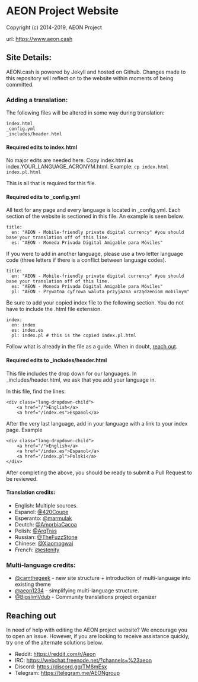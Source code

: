 # AEON Project Website
Copyright (c) 2014-2019, AEON Project

url: https://www.aeon.cash

## Site Details:
AEON.cash is powered by Jekyll and hosted on Github. Changes made to this repository will reflect on to the website within moments of being committed.

### Adding a translation:
The following files will be altered in some way during translation:
```
index.html
_config.yml
_includes/header.html

```

#### Required edits to index.html
No major edits are needed here. Copy index.html as index.YOUR_LANGUAGE_ACRONYM.html. Example: `cp index.html index.pl.html`

This is all that is required for this file.

#### Required edits to _config.yml
All text for any page and every language is located in _config.yml. Each section of the website is sectioned in this file. An example is seen below.
```
title:
  en: "AEON - Mobile-friendly private digital currency" #you should base your translation off of this line.
  es: "AEON - Moneda Privada Digital Amigable para Móviles"
```

If you were to add in another language, please use a two letter language code (three letters if there is a conflict between language codes). 
```
title:
  en: "AEON - Mobile-friendly private digital currency" #you should base your translation off of this line.
  es: "AEON - Moneda Privada Digital Amigable para Móviles"
  pl: "AEON - Prywatna cyfrowa waluta przyjazna urządzeniom mobilnym"
```
Be sure to add your copied index file to the following section. You do not have to include the .html file extension.
```
index:
  en: index
  es: index.es
  pl: index.pl # this is the copied index.pl.html
```

Follow what is already in the file as a guide. When in doubt, [reach out](#reaching-out). 

#### Required edits to _includes/header.html
This file includes the drop down for our languages. In _includes/header.html, we ask that you add your language in. 

In this file, find the lines:
```
<div class="lang-dropdown-child">
	<a href="/">English</a>
	<a href="/index.es">Espanol</a>
```

After the very last language, add in your language with a link to your index page. Example
```
<div class="lang-dropdown-child">
	<a href="/">English</a>
	<a href="/index.es">Espanol</a>
	<a href="/index.pl">Polski</a>
</div>
```

After completing the above, you should be ready to submit a Pull Request to be reviewed. 

#### Translation credits:
* English: Multiple sources.
* Espanol: [@420Coupe](https://github.com/420Coupe)
* Esperanto: [@marmulak](https://github.com/marmulak)
* Deutch: [@AmorbiaCacoa](https://github.com/AmorbiaCacoa)
* Polish: [@ArqTras](https://github.com/ArqTras)
* Russian: [@TheFuzzStone](https://github.com/TheFuzzStone)
* Chinese: [@Xiaomogwai](https://github.com/Xiaomogwai)
* French: [@estenity](https://bitcointalk.org/index.php?action=profile;u=662052)

### Multi-language credits:
* [@camthegeek](https://github.com/camthegeek) - new site structure + introduction of multi-language into existing theme
* [@aeon1234](https://github.com/aeon1234) - simplifying multi-language structure.
* [@BigslimVdub](https://github.com/bigslimvdub) - Community translations project organizer

## Reaching out

In need of help with editing the AEON project website? We encourage you to open an issue. However, if you are looking to receive assistance quickly, try one of the alternate solutions below.
* Reddit: https://reddit.com/r/Aeon
* IRC: https://webchat.freenode.net/?channels=%23aeon
* Discord: https://discord.gg/TM8mEsx
* Telegram: https://telegram.me/AEONgroup
